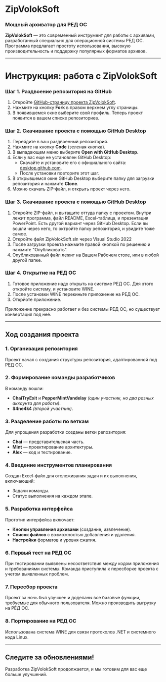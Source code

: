 # **ZipVolokSoft**

### **Мощный архиватор для РЕД ОС**

**ZipVolokSoft** — это современный инструмент для работы с архивами, разработанный специально для операционной системы РЕД ОС.
Программа предлагает простоту использования, высокую производительность и поддержку популярных форматов архивов.

---

# **Инструкция: работа с ZipVolokSoft**

### **Шаг 1. Раздвоение репозитория на GitHub**

1. Откройте [GitHub-страницу проекта ZipVolokSoft](https://github.com/TryExit/ZipVolokSoft).
2. Нажмите на кнопку **Fork** в правом верхнем углу страницы.
3. В появившемся окне выберите свой профиль. Теперь проект появится в вашем списке репозиториев.

### **Шаг 2. Скачивание проекта с помощью GitHub Desktop**

1. Перейдите в ваш раздвоенный репозиторий.
2. Нажмите на кнопку **Code** (зеленая кнопка).
3. В выпадающем меню выберите **Open with GitHub Desktop**.
4. Если у вас еще не установлен GitHub Desktop:
   - Скачайте и установите его с официального сайта: [desktop.github.com](https://desktop.github.com).
   - После установки повторите этот шаг.
5. В открывшемся окне GitHub Desktop выберите папку для загрузки репозитория и нажмите **Clone**.
6. Можно скачать ZIP-файл, и открыть проект через него.

### **Шаг 3. Скачивание проекта с помощью GitHub Desktop**

1. Откройте ZIP-файл, и вытащите оттуда папку с проектом. Внутри лежит программа, файл README, Excel-таблица, и презентация PowerPoint.
   Есть другой вариант через GitHub Desktop. Если вы вошли через него, то октройте папку репозитория, и увидите тоже самое.
2. Откройте файл ZipVolokSoft.sln через Visual Studio 2022
3. После загрузки проекта нажмите правой кнопкой по решению и нажмите "Опубликовать".
4. Опубликованный файл лежит на Вашем Рабочем столе, или в любой другой папке.

### **Шаг 4. Открытие на РЕД ОС**

1. Готовое приложение надо открыть на системе РЕД ОС. Для этого откройте систему, и установите WINE.
2. После установки WINE перекиньте приложение на РЕД ОС.
3. Открйоте приложение.

Приложение прекрасно работает и без системы РЕД ОС, но существует конвертация под неё.

---

## **Ход создания проекта**

### **1. Организация репозитория**

Проект начал с создания структуры репозитория, адаптированной под РЕД ОС.

### **2. Формирование команды разработчиков**

В команду вошли:

- **ChaiTryExit** и **PepperMintVandelay** _(один участник, но два разных аккаунта для работы)_.
- **S4ne4k4** _(второй участник)_.

### **3. Разделение работы по веткам**

Для упрощения разработки созданы ветки репозитория:

- **Chai** — представительская часть.
- **Mint** — проектирование архитектуры.
- **Alex** — код и тестирование.

### **4. Введение инструментов планирования**

Создан Excel-файл для отслеживания задач и их выполнения, включающий:

- Задачи команды.
- Статус выполнения на каждом этапе.

### **5. Разработка интерфейса**

Прототип интерфейса включает:

- **Кнопки управления архивами** (создание, извлечение).
- **Список файлов** с возможностью добавления и удаления.
- **Настройки** форматов и уровня сжатия.

### **6. Первый тест на РЕД ОС**

При тестировании выявлены несоответствия между кодом приложения и требованиями системы. Команда приступила к пересборке проекта с учетом выявленных проблем.

### **7. Пересбор проекта**

Проект за ночь был улучшен и доделаны все базовые функции, требуемые для обычного пользователя. Можно производить выгрузку на РЕД ОС.

### **8. Портирование на РЕД ОС**

Использована система WINE для связи протоколов .NET и системного кода Linux.

---

## **Следите за обновлениями!**

Разработка ZipVolokSoft продолжается, и мы готовим для вас еще больше улучшений.
